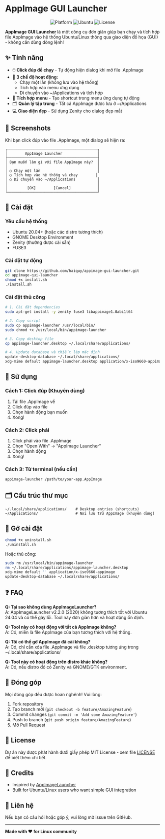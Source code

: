 # AppImage GUI Launcher

<p align="center">
  <img src="https://img.shields.io/badge/Platform-Linux-blue?style=flat-square" alt="Platform">
  <img src="https://img.shields.io/badge/Ubuntu-24.04-orange?style=flat-square" alt="Ubuntu">
  <img src="https://img.shields.io/badge/License-MIT-green?style=flat-square" alt="License">
</p>

**AppImage GUI Launcher** là một công cụ đơn giản giúp bạn chạy và tích hợp file AppImage vào hệ thống Ubuntu/Linux thông qua giao diện đồ họa (GUI) - không cần dùng dòng lệnh!

## ✨ Tính năng

- 🖱️ **Click đúp để chạy** - Tự động hiện dialog khi mở file .AppImage
- 🎯 **3 chế độ hoạt động:**
  - Chạy một lần (không lưu vào hệ thống)
  - Tích hợp vào menu ứng dụng
  - Di chuyển vào ~/Applications và tích hợp
- 📱 **Tích hợp menu** - Tạo shortcut trong menu ứng dụng tự động
- 🗂️ **Quản lý tập trung** - Tất cả AppImage được lưu ở ~/Applications
- 💻 **Giao diện đẹp** - Sử dụng Zenity cho dialog đẹp mắt

## 📸 Screenshots

Khi bạn click đúp vào file .AppImage, một dialog sẽ hiện ra:

```
┌─────────────────────────────────────────┐
│        AppImage Launcher                │
├─────────────────────────────────────────┤
│ Bạn muốn làm gì với file AppImage này?  │
│                                         │
│ ○ Chạy một lần                          │
│ ○ Tích hợp vào hệ thống và chạy        │
│ ○ Di chuyển vào ~/Applications          │
│                                         │
│         [OK]        [Cancel]            │
└─────────────────────────────────────────┘
```

## 🚀 Cài đặt

### Yêu cầu hệ thống

- Ubuntu 20.04+ (hoặc các distro tương thích)
- GNOME Desktop Environment
- Zenity (thường được cài sẵn)
- FUSE3

### Cài đặt tự động

```bash
git clone https://github.com/haiquy/appimage-gui-launcher.git
cd appimage-gui-launcher
chmod +x install.sh
./install.sh
```

### Cài đặt thủ công

```bash
# 1. Cài đặt dependencies
sudo apt-get install -y zenity fuse3 libappimage1.0abi1t64

# 2. Copy script
sudo cp appimage-launcher /usr/local/bin/
sudo chmod +x /usr/local/bin/appimage-launcher

# 3. Copy desktop file
cp appimage-launcher.desktop ~/.local/share/applications/

# 4. Update database và thiết lập mặc định
update-desktop-database ~/.local/share/applications/
xdg-mime default appimage-launcher.desktop application/x-iso9660-appimage
```

## 📖 Sử dụng

### Cách 1: Click đúp (Khuyên dùng)

1. Tải file .AppImage về
2. Click đúp vào file
3. Chọn hành động bạn muốn
4. Xong!

### Cách 2: Click phải

1. Click phải vào file .AppImage
2. Chọn "Open With" → "AppImage Launcher"
3. Chọn hành động
4. Xong!

### Cách 3: Từ terminal (nếu cần)

```bash
appimage-launcher /path/to/your-app.AppImage
```

## 🗂️ Cấu trúc thư mục

```
~/.local/share/applications/    # Desktop entries (shortcuts)
~/Applications/                 # Nơi lưu trữ AppImage (khuyên dùng)
```

## 🔧 Gỡ cài đặt

```bash
chmod +x uninstall.sh
./uninstall.sh
```

Hoặc thủ công:

```bash
sudo rm /usr/local/bin/appimage-launcher
rm ~/.local/share/applications/appimage-launcher.desktop
xdg-mime default '' application/x-iso9660-appimage
update-desktop-database ~/.local/share/applications/
```

## ❓ FAQ

**Q: Tại sao không dùng AppImageLauncher?**  
A: AppImageLauncher v2.2.0 (2020) không tương thích tốt với Ubuntu 24.04 và có thể gây lỗi. Tool này đơn giản hơn và hoạt động ổn định.

**Q: Tool này có hoạt động với tất cả AppImage không?**  
A: Có, miễn là file AppImage của bạn tương thích với hệ thống.

**Q: Tôi có thể gỡ AppImage đã cài không?**  
A: Có, chỉ cần xóa file .AppImage và file .desktop tương ứng trong ~/.local/share/applications/

**Q: Tool này có hoạt động trên distro khác không?**  
A: Có, nếu distro đó có Zenity và GNOME/GTK environment.

## 🤝 Đóng góp

Mọi đóng góp đều được hoan nghênh! Vui lòng:

1. Fork repository
2. Tạo branch mới (`git checkout -b feature/AmazingFeature`)
3. Commit changes (`git commit -m 'Add some AmazingFeature'`)
4. Push to branch (`git push origin feature/AmazingFeature`)
5. Mở Pull Request

## 📝 License

Dự án này được phát hành dưới giấy phép MIT License - xem file [LICENSE](LICENSE) để biết thêm chi tiết.

## 🙏 Credits

- Inspired by [AppImageLauncher](https://github.com/TheAssassin/AppImageLauncher)
- Built for Ubuntu/Linux users who want simple GUI integration

## 📧 Liên hệ

Nếu bạn có câu hỏi hoặc góp ý, vui lòng mở issue trên GitHub.

---

**Made with ❤️ for Linux community**
